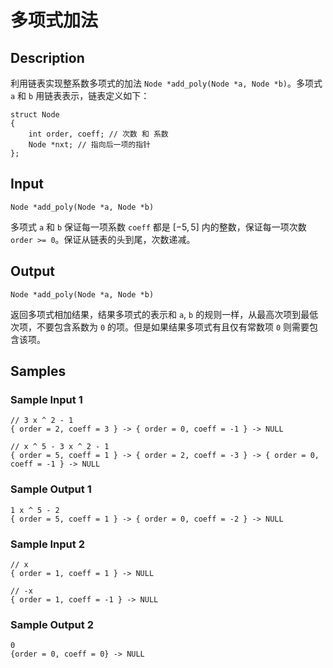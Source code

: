 # 多项式加法

## Description
利用链表实现整系数多项式的加法 `Node *add_poly(Node *a, Node *b)`。多项式 `a` 和 `b` 用链表表示，链表定义如下：
```
struct Node
{
    int order, coeff; // 次数 和 系数
    Node *nxt; // 指向后一项的指针
};
```

## Input
`Node *add_poly(Node *a, Node *b)`

多项式 `a` 和 `b` 保证每一项系数 `coeff` 都是 $[-5,5]$ 内的整数，保证每一项次数 `order >= 0`。保证从链表的头到尾，次数递减。

## Output
`Node *add_poly(Node *a, Node *b)`

返回多项式相加结果，结果多项式的表示和 `a`, `b` 的规则一样，从最高次项到最低次项，不要包含系数为 `0` 的项。但是如果结果多项式有且仅有常数项 `0` 则需要包含该项。

## Samples
### Sample Input 1 
```
// 3 x ^ 2 - 1
{ order = 2, coeff = 3 } -> { order = 0, coeff = -1 } -> NULL

// x ^ 5 - 3 x ^ 2 - 1
{ order = 5, coeff = 1 } -> { order = 2, coeff = -3 } -> { order = 0, coeff = -1 } -> NULL
```

### Sample Output 1
```
1 x ^ 5 - 2
{ order = 5, coeff = 1 } -> { order = 0, coeff = -2 } -> NULL
```

### Sample Input 2 
```
// x
{ order = 1, coeff = 1 } -> NULL

// -x
{ order = 1, coeff = -1 } -> NULL
```

### Sample Output 2
```
0
{order = 0, coeff = 0} -> NULL
```
